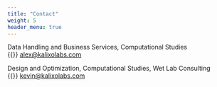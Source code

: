 ```yaml
---
title: "Contact"
weight: 5
header_menu: true
---
```


Data Handling and Business Services, Computational Studies
{{<icon class="fa fa-envelope">}}&nbsp;[alex@kalixolabs.com](mailto:alex@kalixolabs.com)


Design and Optimization, Computational Studies, Wet Lab Consulting
{{<icon class="fa fa-envelope">}}&nbsp;[kevin@kalixolabs.com](mailto:kevin@kalixolabs.com)


